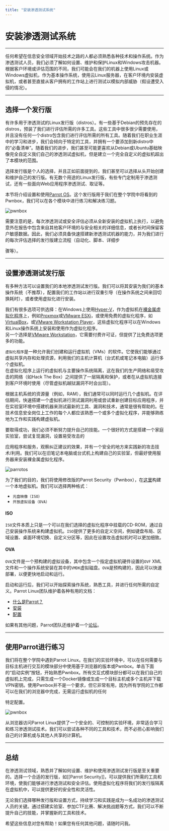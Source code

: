 ```yaml
---
title: "安装渗透测试系统"
---
```



安装渗透测试系统
====================

* * *

任何希望在信息安全领域开始技术之路的人都必须熟悉各种技术和操作系统。作为渗透测试人员，我们必须了解如何设置、维护和保护Linux和Windows攻击机器。根据客户环境或评估范围的不同，我们可能会在我们的机器上使用Linux或Windows虚拟机，作为基本操作系统，使用云Linux服务器，在客户环境内安装虚拟机，或者甚至直接从客户拥有的工作站上进行测试以模拟内部威胁（假设遭受入侵的情况）。

* * *

选择一个发行版
----------------

有许多用于渗透测试的Linux发行版（distros）。有一些基于Debian的预先存在的distros，预装了我们进行评估所需的许多工具。这些工具中很多很少需要使用，并且没有任何一个distro包含我们进行评估所需的所有工具。随着我们在职业生涯中的学习和进步，我们会倾向于特定的工具，并拥有一个要添加到新distro中的“必备清单”。随着我们的进步，我们甚至可能更喜欢从Debian或Ubuntu基础映像完全自定义我们自己的渗透测试虚拟机，但是建立一个完全自定义的虚拟机超出了本模块的范围。

选择发行版是个人的选择，并且正如前面提到的，我们甚至可以选择从头开始创建和维护自己的发行版。有无数个用途的Linux发行版，有些专门定制用于渗透测试，还有一些面向Web应用程序渗透测试、取证等。

本节将介绍设置和使用[Parrot OS](https://parrotlinux.org)。这个发行版用于我们在整个学院中将看到的Pwnbox，我们可以在各个模块中进行练习和解决练习题。

![pwnbox](https://www.hackthebox.eu/images/press/pwnboxv2/1.jpg)

需要注意的是，每次渗透测试或安全评估必须从全新安装的虚拟机上执行，以避免意外在报告中包含来自其他客户环境的与安全相关的详细信息，或者长时间保留客户敏感数据。因此，我们必须具备快速搭建新渗透测试机器的能力，并为我们进行的每次评估选择的发行版建立流程（自动化、脚本、详细步

骤等）。

* * *

设置渗透测试发行版
------------------

有多种方法可以设置我们的本地渗透测试发行版。我们可以将其安装为我们的基本操作系统（不推荐），配置我们的工作站以进行双重引导（在操作系统之间来回切换耗时），或者使用虚拟化进行安装。

我们有很多选项可供选择：在Windows上使用[Hyper-V](https://docs.microsoft.com/zh-cn/virtualization/hyper-v-on-windows/about/)，作为虚拟机在[裸金属虚拟化程序](https://www.vmware.com/topics/glossary/content/bare-metal-hypervisor)上，例如[Proxmox](https://proxmox.com/en/)或[VMware ESXi](https://www.vmware.com/products/esxi-and-esx.html)，或使用免费的虚拟化程序，如[VirtualBox](https://www.virtualbox.org)，或[VMware Workstation Player](https://www.vmware.com/products/workstation-player.html)，这些虚拟化程序可以在Windows和Linux操作系统上安装和使用作为虚拟化程序。  
另一个选择是[VMware Workstation](https://www.vmware.com/products/workstation-pro.html)，它需要付费许可证，但提供了比免费选项更多的功能。

`虚拟化程序`是一种允许我们创建和运行虚拟机（VMs）的软件。它使我们能够通过虚拟共享内存和处理资源，利用我们的主机计算机（台式机或笔记本电脑）运行多个虚拟机。  
在虚拟化程序上运行的虚拟机与主要操作系统隔离，这在我们的生产网络和易受攻击的网络（如Hack The Box）之间提供了一层隔离和保护，或者在从虚拟机连接到客户环境时使用（尽管虚拟机越狱漏洞不时会出现）。

根据主机系统的资源量（例如，RAM），我们通常可以同时运行几个虚拟机。在评估期间，快速搭建一个虚拟机进行测试漏洞利用或尝试重新创建目标应用程序，并在实验室环境中搭建机器来测试最新的工具、漏洞和技术，通常是很有帮助的。在技术信息安全岗位上工作的每个人都应该熟悉一个或多个虚拟化程序，并能够熟练地为工作和实践构建虚拟机。

要取得成功，我们必须不断努力提升自己的技能。一个很好的方式是搭建一个家庭实验室，尝试复现漏洞，设置易受攻击的

应用程序和服务，观察纠正建议的效果，并有一个安全的地方来实践新的攻击技术/利用。我们可以在旧笔记本电脑或台式机上构建自己的实验室，但最好使用服务器来安装裸金属虚拟化程序。

![parrotos](https://academy.hackthebox.com/storage/modules/77/notebook.png)

为了我们的目的，我们将使用修改版的Parrot Security（Pwnbox），在[这里](https://parrotlinux.org/download/)构建一个本地虚拟机。我们可以选择两种格式：

* `光盘映像（ISO）`
* `开放虚拟设备（OVA）`

#### ISO

`ISO`文件本质上只是一个可以在我们选择的虚拟化程序中挂载的CD-ROM，通过自己安装操作系统来构建虚拟机。`ISO`提供了更多的自定义空间，例如键盘布局、区域设置、桌面环境切换、自定义分区等，因此在设置攻击虚拟机时可以更加细致。

#### OVA

`OVA`文件是一个预构建的虚拟设备，其中包含一个指定虚拟机硬件设置的`OVF` XML文件和一个操作系统安装在其中的`VMDK`虚拟磁盘。`OVA`是预构建的，因此可以快速部署，以便更快地启动和运行。

启动和运行后，我们可以开始探索操作系统，熟悉工具，并进行任何所需的自定义。Parrot Linux团队维护着各种有用的文档：

* [什么是Parrot？](https://www.parrotsec.org/docs/introduction/what-is-parrot)
* [安装](https://www.parrotsec.org/docs/installation/)
* [配置](https://www.parrotsec.org/docs/configuration/parrot-software-management)

如果有其他问题，Parrot团队还维护着一个[论坛](https://community.parrotsec.org/c/support/6)。

* * *

使用Parrot进行练习
------------------

我们将在整个学院中遇到Parrot Linux。在我们的实验环境中，可以在任何需要与目标主机进行交互的模块部分中使用基于浏览器的版本或Pwnbox。单击下面的“启动实例”按钮，开始熟悉Pwnbox。所有交互式模块部分都可以在我们自己的虚拟机上完成，只需生成一个Docker镜像或生成一个目标主机或多个主机并下载VPN密钥。使用Pwnbox并不是一个要求，但它非常有用，因为所有学院的工作都可以在我们的浏览器中完成，无需运行虚拟机的任何

特定配置。

![pwnbox](https://www.hackthebox.eu/images/press/pwnboxv2/2.jpg)

从浏览器访问Parrot Linux提供了一个安全的、可控制的实验环境，非常适合学习和练习渗透测试技术。我们可以尝试各种不同的工具和技术，而不必担心影响我们自己的计算机或与其他人共享的计算机。

* * *

总结
----

在渗透测试领域，熟悉并了解如何设置、维护和使用渗透测试发行版是至关重要的。选择一个合适的发行版，如[[Parrot Security]]，可以提供我们所需的工具和环境，使我们能够进行渗透测试和安全评估。使用虚拟化程序将我们的发行版隔离在虚拟机中，可以提供更好的安全性和灵活性。

无论我们选择哪种发行版和设置方式，持续学习和实践是成为一名成功的渗透测试人员的关键。通过搭建实验室、参加CTF比赛、解决挑战题等方式，我们可以不断提升自己的技能，并掌握新的工具和技术。

希望这些信息对您有帮助！如果您有任何其他问题，请随时问我。